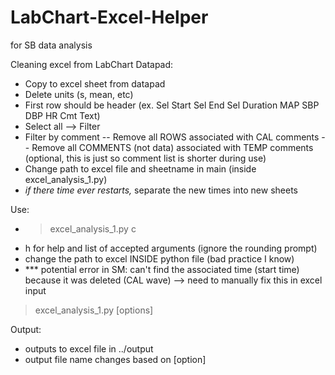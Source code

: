 # LabChart-Excel-Helper
for SB data analysis

Cleaning excel from LabChart Datapad:
- Copy to excel sheet from datapad 
- Delete units (s, mean, etc)
- First row should be header (ex. Sel Start	Sel End	Sel Duration	MAP	SBP	DBP	HR	Cmt Text)
- Select all --> Filter
- Filter by comment 
-- Remove all ROWS associated with CAL comments
-- Remove all COMMENTS (not data) associated with TEMP comments (optional, this is just so comment list is shorter during use)
- Change path to excel file and sheetname in main (inside excel_analysis_1.py)
- *if there time ever restarts,* separate the new times into new sheets 

Use:
- > excel_analysis_1.py c
- h for help and list of accepted arguments (ignore the rounding prompt)
- change the path to excel INSIDE python file (bad practice I know)
- *** potential error in SM: can't find the associated time (start time) because it was deleted (CAL wave) --> need to manually fix this in excel input 

> excel_analysis_1.py [options]

Output:
- outputs to excel file in ../output
- output file name changes based on [option]
